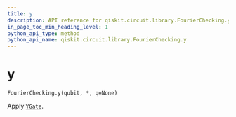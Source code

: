 ```yaml
---
title: y
description: API reference for qiskit.circuit.library.FourierChecking.y
in_page_toc_min_heading_level: 1
python_api_type: method
python_api_name: qiskit.circuit.library.FourierChecking.y
---
```


# y

<span id="qiskit.circuit.library.FourierChecking.y" />

`FourierChecking.y(qubit, *, q=None)`

Apply [`YGate`](qiskit.circuit.library.YGate "qiskit.circuit.library.YGate").

